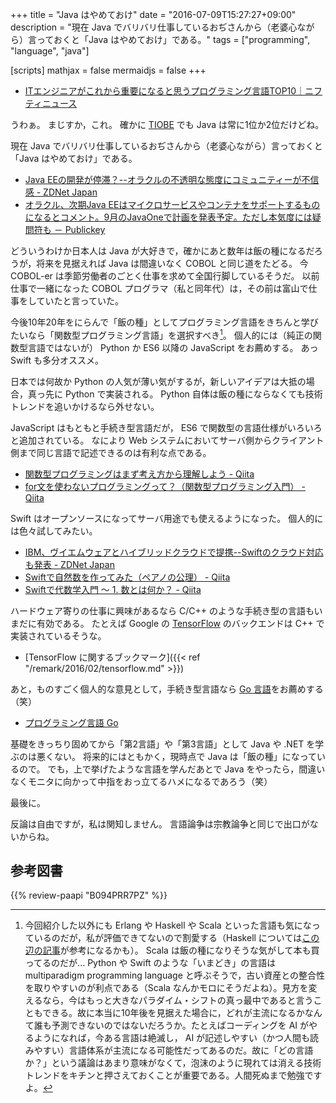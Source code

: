 +++
title = "Java はやめておけ"
date = "2016-07-09T15:27:27+09:00"
description = "現在 Java でバリバリ仕事しているおぢさんから（老婆心ながら）言っておくと「Java はやめておけ」である。"
tags = ["programming", "language", "java"]

[scripts]
  mathjax = false
  mermaidjs = false
+++

- [ITエンジニアがこれから重要になると思うプログラミング言語TOP10｜ニフティニュース](https://news.nifty.com/article/item/neta/dime-269849/)

うわぁ。
まじすか，これ。
確かに [TIOBE](http://www.tiobe.com/tiobe_index?page=index) でも Java は常に1位か2位だけどね。

現在 Java でバリバリ仕事しているおぢさんから（老婆心ながら）言っておくと「Java はやめておけ」である。

- [Java EEの開発が停滞？--オラクルの不透明な態度にコミュニティーが不信感 - ZDNet Japan](http://japan.zdnet.com/article/35085410/)
- [オラクル、次期Java EEはマイクロサービスやコンテナをサポートするものになるとコメント。9月のJavaOneで計画を発表予定。ただし本気度には疑問符も － Publickey](http://www.publickey1.jp/blog/16/java_ee9javaone.html)

どういうわけか日本人は Java が大好きで，確かにあと数年は飯の種になるだろうが，将来を見据えれば Java は間違いなく COBOL と同じ道をたどる。
今 COBOL-er は季節労働者のごとく仕事を求めて全国行脚しているそうだ。
以前仕事で一緒になった COBOL プログラマ（私と同年代）は，その前は富山で仕事をしていたと言っていた。

今後10年20年をにらんで「飯の種」としてプログラミング言語をきちんと学びたいなら「関数型プログラミング言語」を選択すべき[^a]。
個人的には（純正の関数型言語ではないが） Python か ES6 以降の JavaScript をお薦めする。
あっ Swift も多分オススメ。

[^a]: 今回紹介した以外にも Erlang や Haskell や Scala といった言語も気になっているのだが，私が評価できてないので割愛する（Haskell については[この辺の記事](http://postd.cc/becoming-productive-in-haskell/ "Haskellで生産性を高める-Pythonからの移行 | プログラミング | POSTD")が参考になるかも）。 Scala は飯の種になりそうな気がして本も買ってるのだが... Python や Swift のような「いまどき」の言語は multiparadigm programming language と呼ぶそうで，古い資産との整合性を取りやすいのが利点である（Scala なんかモロにそうだよね）。見方を変えるなら，今はもっと大きなパラダイム・シフトの真っ最中であると言うこともできる。故に本当に10年後を見据えた場合に，どれが主流になるかなんて誰も予測できないのではないだろうか。たとえばコーディングを AI がやるようになれば，今ある言語は絶滅し， AI が記述しやすい（かつ人間も読みやすい）言語体系が主流になる可能性だってあるのだ。故に「どの言語か？」という議論はあまり意味がなくて，泡沫のように現れては消える技術トレンドをキチンと押さえておくことが重要である。人間死ぬまで勉強ですよ。

日本では何故か Python の人気が薄い気がするが，新しいアイデアは大抵の場合，真っ先に Python で実装される。
Python 自体は飯の種にならなくても技術トレンドを追いかけるなら外せない。

JavaScript はもともと手続き型言語だが， ES6 で関数型の言語仕様がいろいろと追加されている。
なにより Web システムにおいてサーバ側からクライアント側まで同じ言語で記述できるのは有利な点である。

- [関数型プログラミングはまず考え方から理解しよう - Qiita](http://qiita.com/stkdev/items/5c021d4e5d54d56b927c)
- [for文を使わないプログラミングって？（関数型プログラミング入門） - Qiita](http://qiita.com/srd7/items/fad2d0a94b99d1de2e48)

Swift はオープンソースになってサーバ用途でも使えるようになった。
個人的には色々試してみたい。

- [IBM、ヴイエムウェアとハイブリッドクラウドで提携--Swiftのクラウド対応も発表 - ZDNet Japan](http://japan.zdnet.com/article/35078299/)
- [Swiftで自然数を作ってみた（ペアノの公理） - Qiita](http://qiita.com/taketo1024/items/2ab856d21bf9b9f30357)
- [Swiftで代数学入門 〜 1. 数とは何か？ - Qiita](http://qiita.com/taketo1024/items/bd356c59dc0559ee9a0b)

ハードウェア寄りの仕事に興味があるなら C/C++ のような手続き型の言語もいまだに有効である。
たとえば Google の [TensorFlow](https://www.tensorflow.org/ "TensorFlow — an Open Source Software Library for Machine Intelligence") のバックエンドは C++ で実装されているそうな。

- [TensorFlow に関するブックマーク]({{< ref "/remark/2016/02/tensorflow.md" >}})

あと，ものすごく個人的な意見として，手続き型言語なら [Go 言語]をお薦めする（笑）

- [プログラミング言語 Go](/golang/)

基礎をきっちり固めてから「第2言語」や「第3言語」として Java や .NET を学ぶのは悪くない。
将来的にはともかく，現時点で Java は「飯の種」になっているので。
でも，上で挙げたような言語を学んだあとで Java をやったら，間違いなくモニタに向かって中指をおっ立てるハメになるであろう（笑）

最後に。

反論は自由ですが，私は関知しません。
言語論争は宗教論争と同じで出口がないからね。

[Go 言語]: https://golang.org/ "The Go Programming Language"

## 参考図書

{{% review-paapi "B094PRR7PZ" %}} <!-- プログラミング言語Go -->
